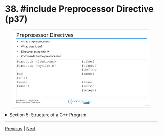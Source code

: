 # 38. #include Preprocessor Directive (p37)

<p align="center" >
    <img src="../images/38_include-Preprocessor-Directive.png" width="90%" >
</p> 

<details>
  <summary> Section 5: Structure of a C++ Program </summary>

  -   using `g++`
  ```
  g++ -Wall -std=c++14 main.cpp  
  ```

  - [Codebase: 38. #include Preprocessor Directive](../codebase/S5_Structure-of-a-Cpp-Program.md/)

</details>


---

[Previous](./37_Overview-of-the-Structure-of-a-Cpp-Program.md) | [Next](./39_Comments.md)
